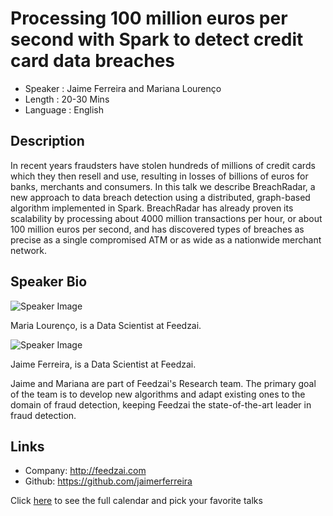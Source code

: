 Processing 100 million euros per second with Spark to detect credit card data breaches 
========================

* Speaker   : Jaime Ferreira and Mariana Lourenço
* Length    : 20-30 Mins
* Language  : English

Description
-----------

In recent years fraudsters have stolen hundreds of millions of credit cards which they then resell and use, resulting in losses of billions of euros for banks, merchants and consumers. In this talk we describe BreachRadar, a new approach to data breach detection using a distributed, graph-based algorithm implemented in Spark. BreachRadar has already proven its scalability by processing about 4000 million transactions per hour, or about 100 million euros per second, and has discovered types of breaches as precise as a single compromised ATM or as wide as a nationwide merchant network.

Speaker Bio
-----------

![Speaker Image](https://media.licdn.com/mpr/mpr/shrinknp_400_400/AAEAAQAAAAAAAARCAAAAJGFmODdiMWY3LTIyM2EtNDBmNC1iYzRhLTcxNmVhNGE3NTk2Yg.jpg)

Maria Lourenço, is a Data Scientist at Feedzai.

![Speaker Image](https://media.licdn.com/mpr/mpr/shrinknp_400_400/p/4/005/076/14a/189d3a9.jpg)

Jaime Ferreira, is a Data Scientist at Feedzai.

Jaime and Mariana are part of Feedzai's Research team. The primary goal of the team is to develop new algorithms and adapt existing ones to the domain of fraud detection, keeping Feedzai the state-of-the-art leader in fraud detection.

Links
-----

* Company: http://feedzai.com
* Github: https://github.com/jaimerferreira

Click [here][1] to see the full calendar and pick your favorite talks

[1]: https://pixels.camp/schedule/

